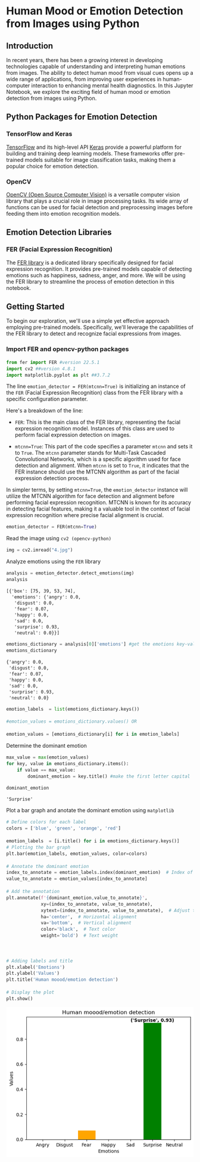 # Human Mood or Emotion Detection from Images using Python

## Introduction

In recent years, there has been a growing interest in developing technologies capable of understanding and interpreting human emotions from images. The ability to detect human mood from visual cues opens up a wide range of applications, from improving user experiences in human-computer interaction to enhancing mental health diagnostics. In this Jupyter Notebook, we explore the exciting field of human mood or emotion detection from images using Python.

## Python Packages for Emotion Detection

### TensorFlow and Keras

[TensorFlow](https://www.tensorflow.org/) and its high-level API [Keras](https://keras.io/) provide a powerful platform for building and training deep learning models. These frameworks offer pre-trained models suitable for image classification tasks, making them a popular choice for emotion detection.

### OpenCV

[OpenCV (Open Source Computer Vision)](https://opencv.org/) is a versatile computer vision library that plays a crucial role in image processing tasks. Its wide array of functions can be used for facial detection and preprocessing images before feeding them into emotion recognition models.

## Emotion Detection Libraries

### FER (Facial Expression Recognition)

The [FER library](https://github.com/priya-dwivedi/face_and_emotion_detection/tree/master/emotion_detector_models) is a dedicated library specifically designed for facial expression recognition. It provides pre-trained models capable of detecting emotions such as happiness, sadness, anger, and more. We will be using the FER library to streamline the process of emotion detection in this notebook.

## Getting Started

To begin our exploration, we'll use a simple yet effective approach employing pre-trained models. Specifically, we'll leverage the capabilities of the FER library to detect and recognize facial expressions from images.
 ### Import FER and opencv-python packages


```python
from fer import FER #version 22.5.1
import cv2 ##version 4.8.1
import matplotlib.pyplot as plt ##3.7.2
```


The line `emotion_detector = FER(mtcnn=True)` is initializing an instance of the `FER` (Facial Expression Recognition) class from the FER library with a specific configuration parameter.

Here's a breakdown of the line:

- `FER`: This is the main class of the FER library, representing the facial expression recognition model. Instances of this class are used to perform facial expression detection on images.

- `mtcnn=True`: This part of the code specifies a parameter `mtcnn` and sets it to `True`. The `mtcnn` parameter stands for Multi-Task Cascaded Convolutional Networks, which is a specific algorithm used for face detection and alignment. When `mtcnn` is set to `True`, it indicates that the FER instance should use the MTCNN algorithm as part of the facial expression detection process.

In simpler terms, by setting `mtcnn=True`, the `emotion_detector` instance will utilize the MTCNN algorithm for face detection and alignment before performing facial expression recognition. MTCNN is known for its accuracy in detecting facial features, making it a valuable tool in the context of facial expression recognition where precise facial alignment is crucial.



```python
emotion_detector = FER(mtcnn=True)
```

Read the image using `cv2 (opencv-python)`


```python
img = cv2.imread("4.jpg")
```

Analyze emotions using the `FER` library


```python
analysis = emotion_detector.detect_emotions(img)
analysis
```




    [{'box': [75, 39, 53, 74],
      'emotions': {'angry': 0.0,
       'disgust': 0.0,
       'fear': 0.07,
       'happy': 0.0,
       'sad': 0.0,
       'surprise': 0.93,
       'neutral': 0.0}}]




```python
emotions_dictionary = analysis[0]['emotions'] #get the emotions key-value pair
emotions_dictionary
```




    {'angry': 0.0,
     'disgust': 0.0,
     'fear': 0.07,
     'happy': 0.0,
     'sad': 0.0,
     'surprise': 0.93,
     'neutral': 0.0}




```python
emotion_labels  = list(emotions_dictionary.keys())

#emotion_values = emotions_dictionary.values() OR

emotion_values = [emotions_dictionary[i] for i in emotion_labels]

```

Determine the dominant emotion


```python
max_value = max(emotion_values)
for key, value in emotions_dictionary.items():
    if value == max_value:
        dominant_emotion = key.title() #make the first letter capital
```


```python
dominant_emotion
```




    'Surprise'



Plot a bar graph and anotate the dominant emotion using `matplotlib`


```python
# Define colors for each label
colors = ['blue', 'green', 'orange', 'red']

emotion_labels  = [i.title() for i in emotions_dictionary.keys()]
# Plotting the bar graph
plt.bar(emotion_labels, emotion_values, color=colors)

# Annotate the dominant emotion
index_to_annotate = emotion_labels.index(dominant_emotion)  # Index of the emotion_label to annotate
value_to_annotate = emotion_values[index_to_annotate]

# Add the annotation
plt.annotate(f'{dominant_emotion,value_to_annotate}', 
             xy=(index_to_annotate, value_to_annotate),
             xytext=(index_to_annotate, value_to_annotate),  # Adjust the text position
             ha='center',  # Horizontal alignment
             va='bottom',  # Vertical alignment
             color='black',  # Text color
             weight='bold')  # Text weight



# Adding labels and title
plt.xlabel('Emotions')
plt.ylabel('Values')
plt.title('Human moood/emotion detection')

# Display the plot
plt.show()
```


    
![png](output_15_0.png)
    



```python

```
